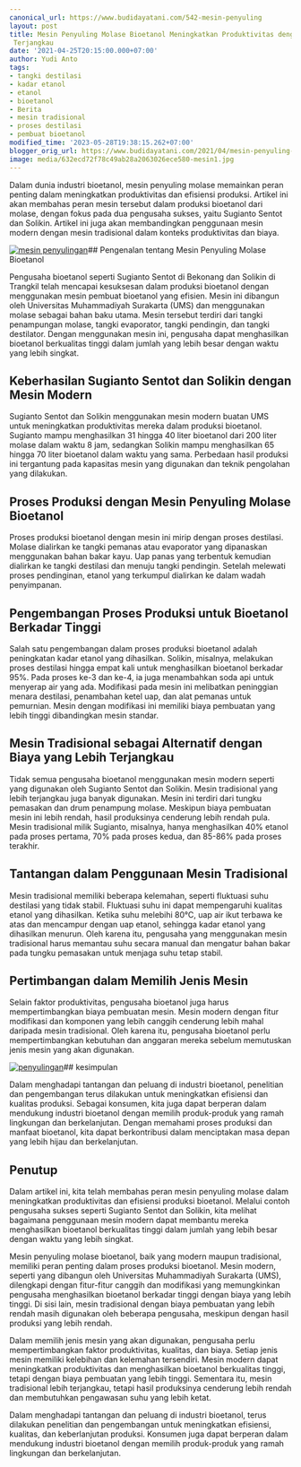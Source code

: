 ```yaml
---
canonical_url: https://www.budidayatani.com/542-mesin-penyuling
layout: post
title: Mesin Penyuling Molase Bioetanol Meningkatkan Produktivitas dengan Harga yang
 Terjangkau
date: '2021-04-25T20:15:00.000+07:00'
author: Yudi Anto
tags:
- tangki destilasi
- kadar etanol
- etanol
- bioetanol
- Berita
- mesin tradisional
- proses destilasi
- pembuat bioetanol
modified_time: '2023-05-28T19:38:15.262+07:00'
blogger_orig_url: https://www.budidayatani.com/2021/04/mesin-penyuling-molase-bioetanol.html
image: media/632ecd72f78c49ab28a2063026ece580-mesin1.jpg
---
```

Dalam dunia industri bioetanol, mesin penyuling molase memainkan peran penting dalam meningkatkan produktivitas dan efisiensi produksi. Artikel ini akan membahas peran mesin tersebut dalam produksi bioetanol dari molase, dengan fokus pada dua pengusaha sukses, yaitu Sugianto Sentot dan Solikin. Artikel ini juga akan membandingkan penggunaan mesin modern dengan mesin tradisional dalam konteks produktivitas dan biaya.

[![mesin penyulingan](https://blogger.googleusercontent.com/img/b/R29vZ2xl/AVvXsEhgmwiXu9ewc2Uf7VJbzfI7liWmdKDU5j1EOUM7lKx-l-2CtSeWAjXKr3t25ASkyPVD1L8kRN1DacH-nIJX6N0WhzTPV_cxzLLok6hB9CBwr7bt2P5hgn8ybn-NBWHYwG43M76Ax86QZq0iO6wjEciBmO38GHPfrizqTsDDVt92gOKc4vzkzwjNqZMUtQ/w640-h360/mesin1.jpg)](https://blogger.googleusercontent.com/img/b/R29vZ2xl/AVvXsEhgmwiXu9ewc2Uf7VJbzfI7liWmdKDU5j1EOUM7lKx-l-2CtSeWAjXKr3t25ASkyPVD1L8kRN1DacH-nIJX6N0WhzTPV_cxzLLok6hB9CBwr7bt2P5hgn8ybn-NBWHYwG43M76Ax86QZq0iO6wjEciBmO38GHPfrizqTsDDVt92gOKc4vzkzwjNqZMUtQ/s2133/mesin1.jpg)## Pengenalan tentang Mesin Penyuling Molase Bioetanol

Pengusaha bioetanol seperti Sugianto Sentot di Bekonang dan Solikin di Trangkil telah mencapai kesuksesan dalam produksi bioetanol dengan menggunakan mesin pembuat bioetanol yang efisien. Mesin ini dibangun oleh Universitas Muhammadiyah Surakarta (UMS) dan menggunakan molase sebagai bahan baku utama. Mesin tersebut terdiri dari tangki penampungan molase, tangki evaporator, tangki pendingin, dan tangki destilator. Dengan menggunakan mesin ini, pengusaha dapat menghasilkan bioetanol berkualitas tinggi dalam jumlah yang lebih besar dengan waktu yang lebih singkat.

## Keberhasilan Sugianto Sentot dan Solikin dengan Mesin Modern

Sugianto Sentot dan Solikin menggunakan mesin modern buatan UMS untuk meningkatkan produktivitas mereka dalam produksi bioetanol. Sugianto mampu menghasilkan 31 hingga 40 liter bioetanol dari 200 liter molase dalam waktu 8 jam, sedangkan Solikin mampu menghasilkan 65 hingga 70 liter bioetanol dalam waktu yang sama. Perbedaan hasil produksi ini tergantung pada kapasitas mesin yang digunakan dan teknik pengolahan yang dilakukan.

## Proses Produksi dengan Mesin Penyuling Molase Bioetanol

Proses produksi bioetanol dengan mesin ini mirip dengan proses destilasi. Molase dialirkan ke tangki pemanas atau evaporator yang dipanaskan menggunakan bahan bakar kayu. Uap panas yang terbentuk kemudian dialirkan ke tangki destilasi dan menuju tangki pendingin. Setelah melewati proses pendinginan, etanol yang terkumpul dialirkan ke dalam wadah penyimpanan.

## Pengembangan Proses Produksi untuk Bioetanol Berkadar Tinggi

Salah satu pengembangan dalam proses produksi bioetanol adalah peningkatan kadar etanol yang dihasilkan. Solikin, misalnya, melakukan proses destilasi hingga empat kali untuk menghasilkan bioetanol berkadar 95%. Pada proses ke-3 dan ke-4, ia juga menambahkan soda api untuk menyerap air yang ada. Modifikasi pada mesin ini melibatkan peninggian menara destilasi, penambahan ketel uap, dan alat pemanas untuk pemurnian. Mesin dengan modifikasi ini memiliki biaya pembuatan yang lebih tinggi dibandingkan mesin standar.

## Mesin Tradisional sebagai Alternatif dengan Biaya yang Lebih Terjangkau

Tidak semua pengusaha bioetanol menggunakan mesin modern seperti yang digunakan oleh Sugianto Sentot dan Solikin. Mesin tradisional yang lebih terjangkau juga banyak digunakan. Mesin ini terdiri dari tungku pemasakan dan drum penampung molase. Meskipun biaya pembuatan mesin ini lebih rendah, hasil produksinya cenderung lebih rendah pula. Mesin tradisional milik Sugianto, misalnya, hanya menghasilkan 40% etanol pada proses pertama, 70% pada proses kedua, dan 85-86% pada proses terakhir.

## Tantangan dalam Penggunaan Mesin Tradisional

Mesin tradisional memiliki beberapa kelemahan, seperti fluktuasi suhu destilasi yang tidak stabil. Fluktuasi suhu ini dapat mempengaruhi kualitas etanol yang dihasilkan. Ketika suhu melebihi 80°C, uap air ikut terbawa ke atas dan mencampur dengan uap etanol, sehingga kadar etanol yang dihasilkan menurun. Oleh karena itu, pengusaha yang menggunakan mesin tradisional harus memantau suhu secara manual dan mengatur bahan bakar pada tungku pemasakan untuk menjaga suhu tetap stabil.

## Pertimbangan dalam Memilih Jenis Mesin

Selain faktor produktivitas, pengusaha bioetanol juga harus mempertimbangkan biaya pembuatan mesin. Mesin modern dengan fitur modifikasi dan komponen yang lebih canggih cenderung lebih mahal daripada mesin tradisional. Oleh karena itu, pengusaha bioetanol perlu mempertimbangkan kebutuhan dan anggaran mereka sebelum memutuskan jenis mesin yang akan digunakan.

[![penyulingan](https://blogger.googleusercontent.com/img/b/R29vZ2xl/AVvXsEhH6UZXxkVeg8UTe6yWP9A0c5hSMvvLvGBmajA689FRfn96trcipNK2U9L6ln0_GkNWK1UXOUlOZ4UkEjcMIqopytOSFQLq6RL-rZ95_tANMG2aUDiSDxVBKQ80cwgIPfZ_qogOt1Xl_CfKryaOX_g0JzOc_OEDnlyBKqWdiPxwaxEPG69j4ZXst7xIwg/w640-h360/mesin.jpg)](https://blogger.googleusercontent.com/img/b/R29vZ2xl/AVvXsEhH6UZXxkVeg8UTe6yWP9A0c5hSMvvLvGBmajA689FRfn96trcipNK2U9L6ln0_GkNWK1UXOUlOZ4UkEjcMIqopytOSFQLq6RL-rZ95_tANMG2aUDiSDxVBKQ80cwgIPfZ_qogOt1Xl_CfKryaOX_g0JzOc_OEDnlyBKqWdiPxwaxEPG69j4ZXst7xIwg/s2133/mesin.jpg)## kesimpulan

Dalam menghadapi tantangan dan peluang di industri bioetanol, penelitian dan pengembangan terus dilakukan untuk meningkatkan efisiensi dan kualitas produksi. Sebagai konsumen, kita juga dapat berperan dalam mendukung industri bioetanol dengan memilih produk-produk yang ramah lingkungan dan berkelanjutan. Dengan memahami proses produksi dan manfaat bioetanol, kita dapat berkontribusi dalam menciptakan masa depan yang lebih hijau dan berkelanjutan.

## Penutup

Dalam artikel ini, kita telah membahas peran mesin penyuling molase dalam meningkatkan produktivitas dan efisiensi produksi bioetanol. Melalui contoh pengusaha sukses seperti Sugianto Sentot dan Solikin, kita melihat bagaimana penggunaan mesin modern dapat membantu mereka menghasilkan bioetanol berkualitas tinggi dalam jumlah yang lebih besar dengan waktu yang lebih singkat.

Mesin penyuling molase bioetanol, baik yang modern maupun tradisional, memiliki peran penting dalam proses produksi bioetanol. Mesin modern, seperti yang dibangun oleh Universitas Muhammadiyah Surakarta (UMS), dilengkapi dengan fitur-fitur canggih dan modifikasi yang memungkinkan pengusaha menghasilkan bioetanol berkadar tinggi dengan biaya yang lebih tinggi. Di sisi lain, mesin tradisional dengan biaya pembuatan yang lebih rendah masih digunakan oleh beberapa pengusaha, meskipun dengan hasil produksi yang lebih rendah.

Dalam memilih jenis mesin yang akan digunakan, pengusaha perlu mempertimbangkan faktor produktivitas, kualitas, dan biaya. Setiap jenis mesin memiliki kelebihan dan kelemahan tersendiri. Mesin modern dapat meningkatkan produktivitas dan menghasilkan bioetanol berkualitas tinggi, tetapi dengan biaya pembuatan yang lebih tinggi. Sementara itu, mesin tradisional lebih terjangkau, tetapi hasil produksinya cenderung lebih rendah dan membutuhkan pengawasan suhu yang lebih ketat.

Dalam menghadapi tantangan dan peluang di industri bioetanol, terus dilakukan penelitian dan pengembangan untuk meningkatkan efisiensi, kualitas, dan keberlanjutan produksi. Konsumen juga dapat berperan dalam mendukung industri bioetanol dengan memilih produk-produk yang ramah lingkungan dan berkelanjutan.

